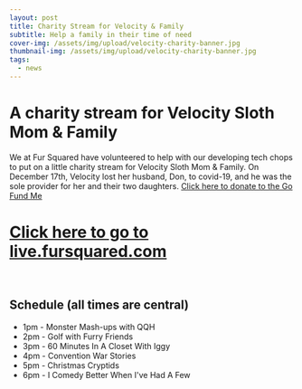 ```yaml
---
layout: post
title: Charity Stream for Velocity & Family
subtitle: Help a family in their time of need
cover-img: /assets/img/upload/velocity-charity-banner.jpg
thumbnail-img: /assets/img/upload/velocity-charity-banner.jpg
tags:
  - news
---
```



# A charity stream for Velocity Sloth Mom & Family
We at Fur Squared have volunteered to help with our developing tech chops to put on a little charity stream for Velocity Sloth Mom & Family.  On December 17th, Velocity lost her husband, Don, to covid-19, and he was the sole provider for her and their two daughters.  [Click here to donate to the Go Fund Me](https://www.gofundme.com/f/help-velocity-sloth-mom-and-family)

# [Click here to go to live.fursquared.com](https://live.fursquared.com)
<br>

## Schedule (all times are central)

* 1pm - Monster Mash-ups with QQH
* 2pm - Golf with Furry Friends
* 3pm - 60 Minutes In A Closet With Iggy
* 4pm - Convention War Stories
* 5pm - Christmas Cryptids
* 6pm - I Comedy Better When I've Had A Few

